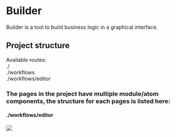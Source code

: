 # Builder

Builder is a tool to build business logic in a graphical interface.

## Project structure
Available routes:<br>
./<br>
./workflows<br>
./workflows/editor<br>

### The pages in the project have multiple module/atom components, the structure for each pages is listed here:
#### ./workflows/editor
<img src="https://user-images.githubusercontent.com/40543879/209704861-01a81012-60d1-4c68-92ba-9b20a4b9912b.png"/>
